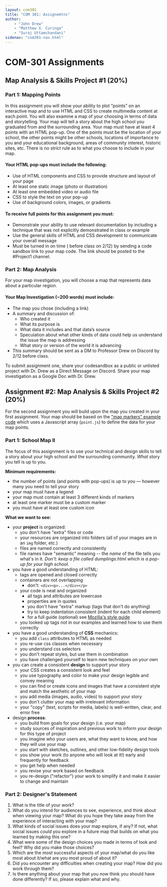 ```yaml
---
layout: com301
title: "COM 301: Assignemtns"
author:
    - "John Drew"
    - "Matthew X. Curinga"
    - "Suraj Uttamchandani"
sidenav: "com301-nav.html"
---
```


COM-301 Assignments
===================

Map Analysis & Skills Project #1 (20%)
--------------------------------------

### Part 1: Mapping Points

In this assignment you will show your ability to plot “points” on an 
interactive map and to use HTML and CSS to create multimedia content 
at each point. You will also examine a map of your choosing in terms 
of data and storytelling. Your map will tell a story about the high 
school you graduated from and the surrounding area. Your map must have 
at least 4 points with an HTML pop-up. One of the points must be the 
location of your school, the other points might be other schools, 
locations of importance to you and your educational background, areas 
of community interest, historic sites, etc. There is no 
strict rule as to what you choose to include in your map.

#### Your HTML pop-ups must include the following:

- Use of HTML components and CSS to provide structure and layout of your page
- At least one static image (photo or illustration)
- At least one embedded video or audio file
- CSS to style the text on your pop-up
- Use of background colors, images, or gradients

#### To receive full points for this assignment you must:

- Demonstrate your ability to use relevant documentation by 
  including a technique that was not explicitly
  demonstrated in class or example
- Use the general skills of HTML and CSS development to 
  communicate your overall message
- Must be turned in on time ( before class on 2/12) by sending 
  a code sandbox link to your map code. The
  link should be posted to the #Project1 channel.


### Part 2: Map Analysis
For your map investigation, you will choose a map that represents data about a particular region.

#### Your Map Investigation (~200 words) must include:

- The map you chose (including a link)
- A summary and discussion of:
  - Who created it
  - What its purpose is
  - What data it includes and that data’s source
  - Speculation about what other kinds of data could help us 
    understand the issue the map is addressing
  - What story or version of the world it is advancing
- This summary should be sent as a DM to Professor Drew on Discord by 2/12 before class.


To submit assignment one, share your codesandbox as a public or unlisted project with Dr. Drew as a Direct Message on Discord.
Share your map investigation as a Google Doc with Dr. Drew.

Assignment #2: Map Analysis & Skills Project #2 (20%)
-----------------------------------------------------

For the second assignment you will build upon the
map you created in your first assignment. Your map should
be based on the ["map markers" example code](map-markers.html)
which uses a Javascript array (`point.js`) to define the
data for your map points.

### Part 1: School Map II

The focus of this assignment is to use your technical and design
skills to tell a story about your high school and the surrounding
community. _What_ story you tell is up to you.

**Minimum requirements:**

- the number of points (and points with pop-ups) is up to you
  — however many you need to tell your story
- your map must have a legend
- your map must contain at least 3 different kinds of markers
- at least one marker must be a custom marker
- you must have at least one custom icon

**What we want to see:**

- your **project** is organized:
  - you don't have "extra" files or code
  - your resources are organized into folders (all of your images are in an `img` folder, etc.)
  - files are named correctly and consistently
  - file names have "semantic" meaning -- the _name_ of the file tells you what's in it. _Don't: keep a file called dumplings.html which is a pop-up for your high school._
- you have a good understanding of HTML:
  - tags are opened and closed correctly
  - containers are not overlapping
    - don't: `<div><p>...</div></p>`
  - your code is neat and organized
    - all tags and attributes are lowercase
    - properties are in quotes
    - you don't have "extra" markup (tags that don't do anything)
    - try to keep indentation consistent (indent for each child element)
    - for a full guide (optional) see [Mozilla's style guide](https://developer.mozilla.org/en-US/docs/MDN/Writing_guidelines/Writing_style_guide/Code_style_guide/HTML)
  - you looked up tags not in our examples and learned how to use them correctly
- you have a good understanding of **CSS** mechanics:
  - you add `class` attributes to HTML as needed
  - you re-use css classes when necessary
  - you understand css selectors
  - you don't repeat styles, but use them in combination
  - you have challenged yourself to learn new techniques on your own
- you can create a consistent **design** to support your story
  - your CSS creates a consistent look and feel
  - you use typography and color to make your design legible
    and convey meaning
  - you can find or create icons and images that have
    a consistent style and match the aesthetic of your map
  - you add media (images, audio, video) to support your story
  - you don't clutter your map with irrelevant information
  - your "copy" (text, scripts for media, labels) is
    well-written, clear, and error free
- design **process**:
  - you build from goals for your design (i.e. your map)
  - study sources of inspiration and previous work to
    inform your design for this type of project
  - you imagine who your users are, what they want to know,
    and how they will use your map
  - you start with sketches, outlines, and other
    low-fidelity design tools
  - you show your work (to anyone who will look at it!) 
    early and frequently for feedback
  - you get help when needed
  - you revise your work based on feedback
  - you re-design ("refactor") your work to simplify it and
    make it easier to change and maintain

### Part 2: Designer's Statement

1. What is the title of your work? 
2. What do you intend for audiences to see, experience, and think about
   when viewing your map? What do you hope they take away from the
   experience of interacting with your map? 
3. What kinds of social issues does your map explore, if any? If not,
   what social issues _could_ you explore in a future map that builds on what you learned by making this one? 
4. What were some of the design choices you made in terms of look 
   and feel? Why did you make those choices? 
5. Which are the most successful aspects of your map/what do 
   you like most about it/what are you most proud of about it? 
6. Did you encounter any difficulties when creating your map? 
   How did you work through them?
7. Is there anything about your map that you now think you should 
   have done differently? If so, please explain what and why.

